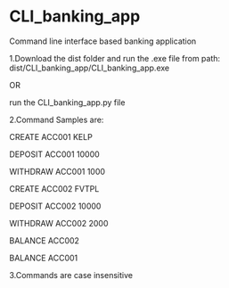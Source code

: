 # CLI_banking_app
Command line interface based banking application

1.Download the dist folder and run the .exe file from path:
  dist/CLI_banking_app/CLI_banking_app.exe
  
  OR
  
  run the CLI_banking_app.py file

2.Command Samples are:

CREATE ACC001 KELP

DEPOSIT ACC001 10000

WITHDRAW ACC001 1000

CREATE ACC002 FVTPL

DEPOSIT ACC002 10000

WITHDRAW ACC002 2000

BALANCE ACC002

BALANCE ACC001

3.Commands are case insensitive

